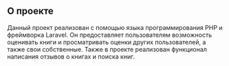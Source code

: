 ## О проекте
Данный проект реализован с помощью языка программирования PHP и фреймворка Laravel. Он предоставляет пользователям возможность оценивать книги и просматривать оценки других пользователей, а также свои собственные. Также в проекте реализован функционал написания отзывов о книгах и поиска книг.
